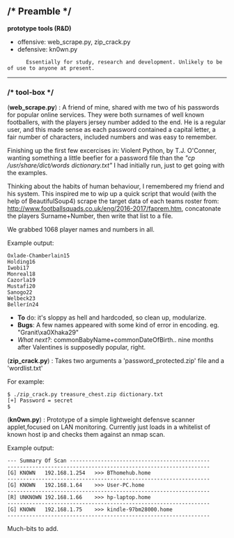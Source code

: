 ## /* Preamble */
**prototype tools (R&D)**
- offensive: web_scrape.py, zip_crack.py
- defensive: kn0wn.py
```
      Essentially for study, research and development. Unlikely to be of use to anyone at present.
```
--------------------------------------------------------------------------------------------------------------------------------
### /* tool-box */
(**web_scrape.py**) :
A friend of mine, shared with me two of his passwords for popular online services. They were both surnames of well known footballers,  with the players jersey number added to the end. 
He is a regular user, and this made sense as each password contained a capital letter, a fair number of characters, included numbers and was easy to remember. 

Finishing up the first few excercises in: Violent Python, by T.J. O'Conner, wanting something a little beefier for a password file than the *"cp /usr/share/dict/words dictionary.txt"* I had initially run, just to get going with the examples.

Thinking about the habits of human behaviour, I remembered my friend and his system. This inspired me to wip up a quick script that would (with the help of BeautifulSoup4) scrape the target data of each teams roster from: http://www.footballsquads.co.uk/eng/2016-2017/faprem.htm, concatonate the players Surname+Number, then write that list to a file.

We grabbed 1068 player names and numbers in all.

Example output:

```
Oxlade-Chamberlain15
Holding16
Iwobi17
Monreal18
Cazorla19
Mustafi20
Sanogo22
Welbeck23
Bellerín24
```

- **To** do: it's sloppy as hell and hardcoded, so clean up, modularize.
- **Bugs**: A few names appeared with some kind of error in encoding. eg. "Granit\xa0Xhaka29"
- *What next?*: commonBabyName+commonDateOfBirth.. nine months after Valentines is supposedly popular, right.


(**zip_crack.py**) :
Takes two arguments a 'password_protected.zip' file and a 'wordlist.txt'

For example:

```
$ ./zip_crack.py treasure_chest.zip dictionary.txt 
[+] Password = secret
$
```

(**kn0wn.py**) :
Prototype of a simple lightweight defensve scanner applet,focused on LAN monitoring.
Currently just loads in a whitelist of known host ip and checks them against an nmap scan.

Example output:

```
--- Summary Of Scan ---------------------------------------------
-----------------------------------------------------------------
[G]	KNOWN	192.168.1.254	>>>	BThomehub.home
-----------------------------------------------------------------
[G]	KNOWN	192.168.1.64	>>>	User-PC.home
-----------------------------------------------------------------
[R]	UNKNOWN	192.168.1.66	>>> hp-laptop.home
-----------------------------------------------------------------
[G]	KNOWN	192.168.1.75	>>>	kindle-97bm28000.home
-----------------------------------------------------------------
```

Much-bits to add.
